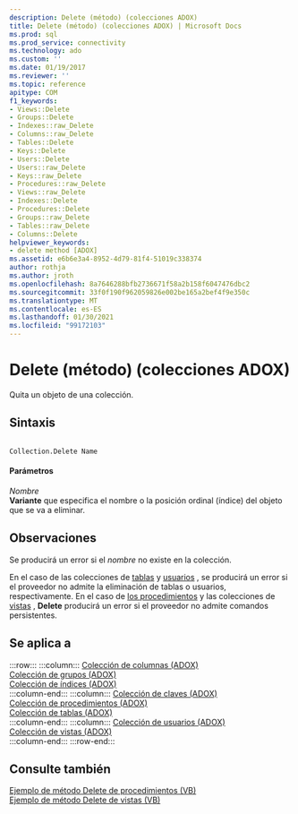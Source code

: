 ```yaml
---
description: Delete (método) (colecciones ADOX)
title: Delete (método) (colecciones ADOX) | Microsoft Docs
ms.prod: sql
ms.prod_service: connectivity
ms.technology: ado
ms.custom: ''
ms.date: 01/19/2017
ms.reviewer: ''
ms.topic: reference
apitype: COM
f1_keywords:
- Views::Delete
- Groups::Delete
- Indexes::raw_Delete
- Columns::raw_Delete
- Tables::Delete
- Keys::Delete
- Users::Delete
- Users::raw_Delete
- Keys::raw_Delete
- Procedures::raw_Delete
- Views::raw_Delete
- Indexes::Delete
- Procedures::Delete
- Groups::raw_Delete
- Tables::raw_Delete
- Columns::Delete
helpviewer_keywords:
- delete method [ADOX]
ms.assetid: e6b6e3a4-8952-4d79-81f4-51019c338374
author: rothja
ms.author: jroth
ms.openlocfilehash: 8a7646288bfb2736671f58a2b158f6047476dbc2
ms.sourcegitcommit: 33f0f190f962059826e002be165a2bef4f9e350c
ms.translationtype: MT
ms.contentlocale: es-ES
ms.lasthandoff: 01/30/2021
ms.locfileid: "99172103"
---
```

# <a name="delete-method-adox-collections"></a>Delete (método) (colecciones ADOX)
Quita un objeto de una colección.  
  
## <a name="syntax"></a>Sintaxis  
  
```  
  
Collection.Delete Name  
```  
  
#### <a name="parameters"></a>Parámetros  
 *Nombre*  
 **Variante** que especifica el nombre o la posición ordinal (índice) del objeto que se va a eliminar.  
  
## <a name="remarks"></a>Observaciones  
 Se producirá un error si el *nombre* no existe en la colección.  
  
 En el caso de las colecciones de [tablas](./tables-collection-adox.md) y [usuarios](./users-collection-adox.md) , se producirá un error si el proveedor no admite la eliminación de tablas o usuarios, respectivamente. En el caso de [los procedimientos](./procedures-collection-adox.md) y las colecciones de [vistas](./views-collection-adox.md) , **Delete** producirá un error si el proveedor no admite comandos persistentes.  
  
## <a name="applies-to"></a>Se aplica a  

:::row:::
    :::column:::
        [Colección de columnas (ADOX)](./columns-collection-adox.md)  
        [Colección de grupos (ADOX)](./groups-collection-adox.md)  
        [Colección de índices (ADOX)](./indexes-collection-adox.md)  
    :::column-end:::
    :::column:::
        [Colección de claves (ADOX)](./keys-collection-adox.md)  
        [Colección de procedimientos (ADOX)](./procedures-collection-adox.md)  
        [Colección de tablas (ADOX)](./tables-collection-adox.md)  
    :::column-end:::
    :::column:::
        [Colección de usuarios (ADOX)](./users-collection-adox.md)  
        [Colección de vistas (ADOX)](./views-collection-adox.md)  
    :::column-end:::
:::row-end:::

## <a name="see-also"></a>Consulte también  
 [Ejemplo de método Delete de procedimientos (VB)](./procedures-delete-method-example-vb.md)   
 [Ejemplo de método Delete de vistas (VB)](./views-delete-method-example-vb.md)